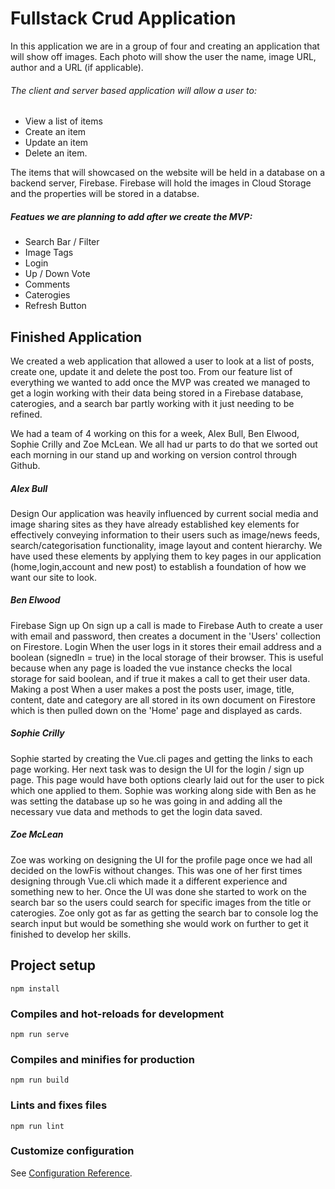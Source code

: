 # Fullstack Crud Application

In this application we are in a group of four and creating an application that will show off images. Each photo will show the user the name, image URL, author and a URL (if applicable). 

###### The client and server based application will allow a user to:
- View a list of items 
- Create an item 
- Update an item 
- Delete an item. 

The items that will showcased on the website will be held in a database on a backend server, Firebase. Firebase will hold the images in Cloud Storage and the properties will be stored in a databse.

##### Featues we are planning to add after we create the MVP:
- Search Bar / Filter
- Image Tags
- Login
- Up / Down Vote
- Comments
- Caterogies
- Refresh Button

## Finished Application

We created a web application that allowed a user to look at a list of posts, create one, update it and delete the post too. From our feature list of everything we wanted to add once the MVP was created we managed to get a login working with their data being stored in a Firebase database, caterogies, and a search bar partly working with it just needing to be refined. 

We had a team of 4 working on this for a week, Alex Bull, Ben Elwood, Sophie Crilly and Zoe McLean. We all had ur parts to do that we sorted out each morning in our stand up and working on version control through Github. 

##### Alex Bull
Design
Our application was heavily influenced by current social media and image sharing sites as they have already established key elements for effectively conveying information to their users such as image/news feeds, search/categorisation functionality, image layout and content hierarchy.
We have used these elements by applying them to key pages in our application (home,login,account and new post) to establish a foundation of how we want our site to look.

##### Ben Elwood
Firebase
Sign up
On sign up a call is made to Firebase Auth to create a user with email and password, then creates a document in the 'Users' collection on Firestore.
Login
When the user logs in it stores their email address and a boolean (signedIn = true) in the local storage of their browser.
This is useful because when any page is loaded the vue instance checks the local storage for said boolean, and if true it makes a call to get their user data.
Making a post
When a user makes a post the posts user, image, title, content, date and category are all stored in its own document on Firestore which is then pulled down on the 'Home' page and displayed as cards.

##### Sophie Crilly
Sophie started by creating the Vue.cli pages and getting the links to each page working. Her next task was to design the UI for the login / sign up page. This page would have both options clearly laid out for the user to pick which one applied to them. Sophie was working along side with Ben as he was setting the database up so he was going in and adding all the necessary vue data and methods to get the login data saved.

##### Zoe McLean
Zoe was working on designing the UI for the profile page once we had all decided on the lowFis without changes. This was one of her first times designing through Vue.cli which made it a different experience and something new to her. Once the UI was done she started to work on the search bar so the users could search for specific images from the title or caterogies. Zoe only got as far as getting the search bar to console log the search input but would be something she would work on further to get it finished to develop her skills.


## Project setup
```
npm install
```

### Compiles and hot-reloads for development
```
npm run serve
```

### Compiles and minifies for production
```
npm run build
```

### Lints and fixes files
```
npm run lint
```

### Customize configuration
See [Configuration Reference](https://cli.vuejs.org/config/).
